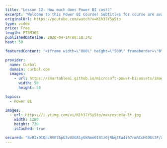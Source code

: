 ```yaml
---
title: "Lesson 12: How much does Power BI cost?"
excerpt: "Welcome to this Power BI Course! Subtitles for course are available in: English, Spanish and Persian.  View all lessons here: https://www.youtube.com/playlist?list=PLDz00l_jz6zx0wwS5HKFz5u-dEoAuRQMW  Persian Translation by: https://www.linkedin.com/in/seyed-sajad-mousavi-54035a139  Now that you have"
originalUrl: https://youtube.com/watch?v=K1h3lY5y5to
type: video
price: Free
length: PT5M36S
publishedDateTime: 2020-04-14T08:18:24Z
heat: 50

featuredContent: "<iframe width=\"800\" height=\"500\" frameborder=\"0\" src=\"https://www.youtube.com/embed/K1h3lY5y5to\" allow=\"accelerometer; autoplay; encrypted-media; gyroscope; picture-in-picture\" allowfullscreen></iframe>"

provider:
  name: Curbal
  domain: curbal.com
  images:
    - url: https://smartableai.github.io/microsoft-power-bi/assets/images/organizations/curbal.com-50x50.jpg
      width: 50
      height: 50

topics:
  - Power BI

images:
  - url: https://i.ytimg.com/vi/K1h3lY5y5to/maxresdefault.jpg
    width: 1280
    height: 720
    isCached: true

secured: "BvRIx9IQnLRVE7ApU3vUXG81yGkRmm0181z0jRkq4Ea4i67rmRCcH69Gt2F/aFIE7RAXO/6q8ehiiTFiYcuodACOznfLTzh8cqv/2iaxa4sjIC3d4hLsuiES0bcYfY7OVkBMKfIHtTOt1tiJuG401cuv3peMEa6oD9jFxaCCIBPr9SaJtjJ+24gBfyO/Y+iEWE26icwmlX31ADQxEpCnyOxqnGVelS/YsW+KSGsr6P4whi32C4IHhCX82mZ6Pk12s/kjZY+AS5D1nizfwJ2+pLFgo3qu3iCbuWlwvWskDjcDfBO93Duq3EAExfVDanvkvm5yb5cgXcDm+KAYXU9IC/23xIovkHKrkcCFbO6FTl5ERwJ0PMfaSJtHIT0MOyi0Cp63FgDdx+4G4dsA0KfkfT32dCGM3zH7oYn4iWp9xdE=;PVci7nmg2lgxwW9+iH+iFA=="
---
```


